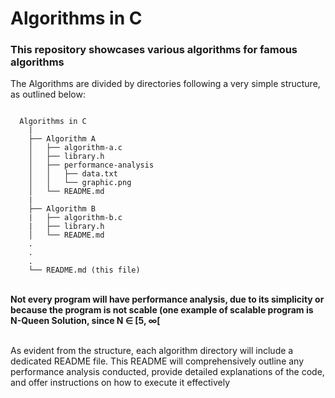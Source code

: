 # Algorithms in C

### This repository showcases various algorithms for famous algorithms

The Algorithms are divided by directories following a very simple structure, as outlined below: 

```

  Algorithms in C
    |
    ├── Algorithm A
    │   ├── algorithm-a.c
    │   ├── library.h  
    │   ├── performance-analysis
    │   │   ├── data.txt
    │   │   └── graphic.png
    │   └── README.md  
    | 
    ├── Algorithm B
    |   ├── algorithm-b.c
    |   ├── library.h  
    │   └── README.md  
    .
    .
    .
    └── README.md (this file)

```
<br/>
<b>Not every program will have performance analysis, due to its simplicity or because the program is not scable (one example of scalable program is N-Queen Solution, since N ∈ [5, ∞[</b>
<br/>
<br/>
<p> As evident from the structure, each algorithm directory will include a dedicated README file. This README will comprehensively outline any performance analysis conducted, provide detailed explanations of the code, and offer instructions on how to execute it effectively</p>
